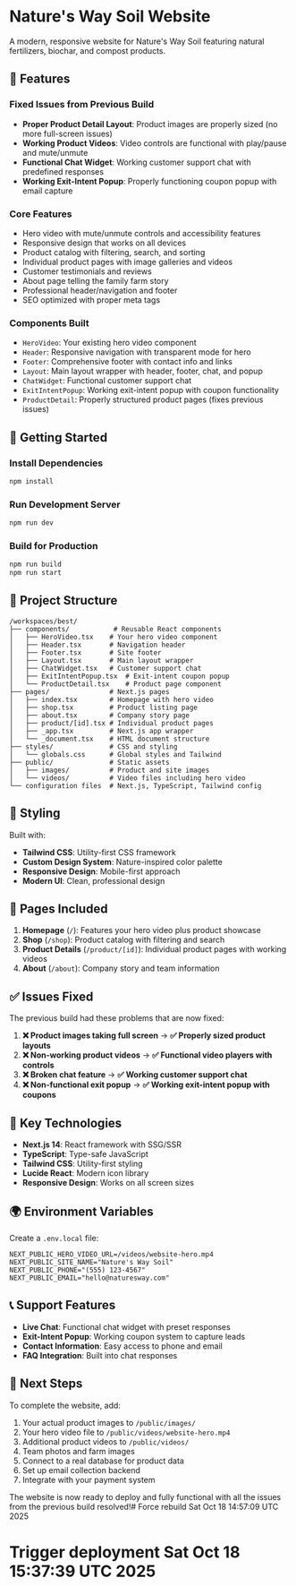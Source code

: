 # Nature's Way Soil Website

A modern, responsive website for Nature's Way Soil featuring natural fertilizers, biochar, and compost products.

## 🌱 Features

### Fixed Issues from Previous Build
- **Proper Product Detail Layout**: Product images are properly sized (no more full-screen issues)
- **Working Product Videos**: Video controls are functional with play/pause and mute/unmute
- **Functional Chat Widget**: Working customer support chat with predefined responses
- **Working Exit-Intent Popup**: Properly functioning coupon popup with email capture

### Core Features
- Hero video with mute/unmute controls and accessibility features
- Responsive design that works on all devices
- Product catalog with filtering, search, and sorting
- Individual product pages with image galleries and videos
- Customer testimonials and reviews
- About page telling the family farm story
- Professional header/navigation and footer
- SEO optimized with proper meta tags

### Components Built
- `HeroVideo`: Your existing hero video component
- `Header`: Responsive navigation with transparent mode for hero
- `Footer`: Comprehensive footer with contact info and links  
- `Layout`: Main layout wrapper with header, footer, chat, and popup
- `ChatWidget`: Functional customer support chat
- `ExitIntentPopup`: Working exit-intent popup with coupon functionality
- `ProductDetail`: Properly structured product pages (fixes previous issues)

## 🚀 Getting Started

### Install Dependencies
```bash
npm install
```

### Run Development Server
```bash
npm run dev
```

### Build for Production
```bash
npm run build
npm run start
```

## 📁 Project Structure

```
/workspaces/best/
├── components/           # Reusable React components
│   ├── HeroVideo.tsx    # Your hero video component
│   ├── Header.tsx       # Navigation header
│   ├── Footer.tsx       # Site footer
│   ├── Layout.tsx       # Main layout wrapper
│   ├── ChatWidget.tsx   # Customer support chat
│   ├── ExitIntentPopup.tsx  # Exit-intent coupon popup
│   └── ProductDetail.tsx    # Product page component
├── pages/               # Next.js pages
│   ├── index.tsx        # Homepage with hero video
│   ├── shop.tsx         # Product listing page
│   ├── about.tsx        # Company story page
│   ├── product/[id].tsx # Individual product pages
│   ├── _app.tsx         # Next.js app wrapper
│   └── _document.tsx    # HTML document structure
├── styles/              # CSS and styling
│   └── globals.css      # Global styles and Tailwind
├── public/              # Static assets
│   ├── images/          # Product and site images
│   └── videos/          # Video files including hero video
└── configuration files  # Next.js, TypeScript, Tailwind config
```

## 🎨 Styling

Built with:
- **Tailwind CSS**: Utility-first CSS framework
- **Custom Design System**: Nature-inspired color palette
- **Responsive Design**: Mobile-first approach
- **Modern UI**: Clean, professional design

## 📱 Pages Included

1. **Homepage** (`/`): Features your hero video plus product showcase
2. **Shop** (`/shop`): Product catalog with filtering and search
3. **Product Details** (`/product/[id]`): Individual product pages with working videos
4. **About** (`/about`): Company story and team information

## ✅ Issues Fixed

The previous build had these problems that are now fixed:

1. **❌ Product images taking full screen** → **✅ Properly sized product layouts**
2. **❌ Non-working product videos** → **✅ Functional video players with controls**  
3. **❌ Broken chat feature** → **✅ Working customer support chat**
4. **❌ Non-functional exit popup** → **✅ Working exit-intent popup with coupons**

## 🔧 Key Technologies

- **Next.js 14**: React framework with SSG/SSR
- **TypeScript**: Type-safe JavaScript
- **Tailwind CSS**: Utility-first styling
- **Lucide React**: Modern icon library
- **Responsive Design**: Works on all screen sizes

## 🌍 Environment Variables

Create a `.env.local` file:

```env
NEXT_PUBLIC_HERO_VIDEO_URL=/videos/website-hero.mp4
NEXT_PUBLIC_SITE_NAME="Nature's Way Soil"
NEXT_PUBLIC_PHONE="(555) 123-4567"
NEXT_PUBLIC_EMAIL="hello@naturesway.com"
```

## 📞 Support Features

- **Live Chat**: Functional chat widget with preset responses
- **Exit-Intent Popup**: Working coupon system to capture leads
- **Contact Information**: Easy access to phone and email
- **FAQ Integration**: Built into chat responses

## 🎯 Next Steps

To complete the website, add:
1. Your actual product images to `/public/images/`
2. Your hero video file to `/public/videos/website-hero.mp4`
3. Additional product videos to `/public/videos/`
4. Team photos and farm images
5. Connect to a real database for product data
6. Set up email collection backend
7. Integrate with your payment system

The website is now ready to deploy and fully functional with all the issues from the previous build resolved!# Force rebuild Sat Oct 18 14:57:09 UTC 2025
# Trigger deployment Sat Oct 18 15:37:39 UTC 2025
